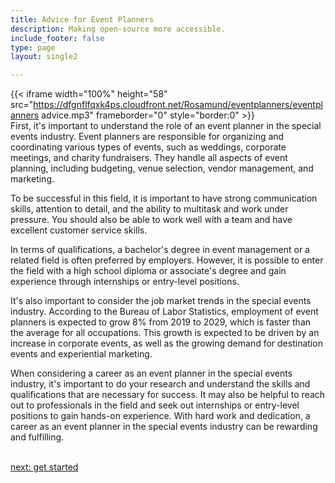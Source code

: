 ```yaml
---
title: Advice for Event Planners
description: Making open-source more accessible.
include_footer: false
type: page
layout: single2

---
```


{{< iframe width="100%" height="58" src="https://dfgnflfqxk4ps.cloudfront.net/Rosamund/eventplanners/eventplanners advice.mp3" frameborder="0" style="border:0" >}}<br>
First, it's important to understand the role of an event planner in the special events industry. Event planners are responsible for organizing and coordinating various types of events, such as weddings, corporate meetings, and charity fundraisers. They handle all aspects of event planning, including budgeting, venue selection, vendor management, and marketing.

To be successful in this field, it is important to have strong communication skills, attention to detail, and the ability to multitask and work under pressure. You should also be able to work well with a team and have excellent customer service skills.

In terms of qualifications, a bachelor's degree in event management or a related field is often preferred by employers. However, it is possible to enter the field with a high school diploma or associate's degree and gain experience through internships or entry-level positions.

It's also important to consider the job market trends in the special events industry. According to the Bureau of Labor Statistics, employment of event planners is expected to grow 8% from 2019 to 2029, which is faster than the average for all occupations. This growth is expected to be driven by an increase in corporate events, as well as the growing demand for destination events and experiential marketing.

When considering a career as an event planner in the special events industry, it's important to do your research and understand the skills and qualifications that are necessary for success. It may also be helpful to reach out to professionals in the field and seek out internships or entry-level positions to gain hands-on experience. With hard work and dedication, a career as an event planner in the special events industry can be rewarding and fulfilling.

<br>
<a href="https://insights.workdojos.com/eventplanners/start">next: get started</a>
</p>